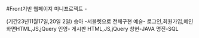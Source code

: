 #Front기반 웹페이지 미니프로젝트 - 



(기간23년11월17일,20일 2일)
승아 -서블렛으로 전체구현
예슬- 로그인,회원가입,메인화면HTML,JS,jQuery
인영- 게시판 HTML,JS,jQuery
창현-JAVA
명진-SQL

